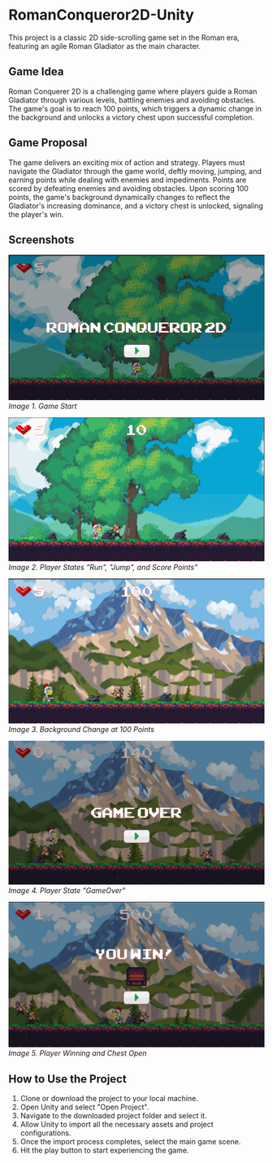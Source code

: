 # RomanConqueror2D-Unity

This project is a classic 2D side-scrolling game set in the Roman era, featuring an agile Roman Gladiator as the main character.

## Game Idea
Roman Conquerer 2D is a challenging game where players guide a Roman Gladiator through various levels, battling enemies and avoiding obstacles. The game's goal is to reach 100 points, which triggers a dynamic change in the background and unlocks a victory chest upon successful completion.

## Game Proposal
The game delivers an exciting mix of action and strategy. Players must navigate the Gladiator through the game world, deftly moving, jumping, and earning points while dealing with enemies and impediments. Points are scored by defeating enemies and avoiding obstacles. Upon scoring 100 points, the game's background dynamically changes to reflect the Gladiator's increasing dominance, and a victory chest is unlocked, signaling the player's win.

## Screenshots

![Game Start](Screenshots/image1.png)
*Image 1. Game Start*

![Player State "Run" and "Jump"](Screenshots/image2.png)
*Image 2. Player States "Run", "Jump", and Score Points"*

![Game State with Coin Rewards](Screenshots/image3.png)
*Image 3. Background Change at 100 Points*

![Player Winning and Chest Open](Screenshots/image4.png)
*Image 4. Player State "GameOver"*

![Player Winning and Chest Open](Screenshots/image5.png)
*Image 5. Player Winning and Chest Open*

## How to Use the Project

1. Clone or download the project to your local machine.
2. Open Unity and select "Open Project".
3. Navigate to the downloaded project folder and select it.
4. Allow Unity to import all the necessary assets and project configurations.
5. Once the import process completes, select the main game scene.
6. Hit the play button to start experiencing the game.
